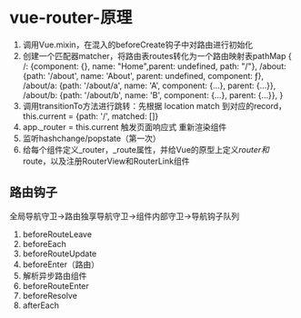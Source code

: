 # vue-router-原理
1. 调用Vue.mixin，在混入的beforeCreate钩子中对路由进行初始化
2. 创建一个匹配器matcher，将路由表routes转化为一个路由映射表pathMap 
{
  /: {component: {}, name: "Home",parent: undefined, path: "/"},
  /about: {path: '/about', name: 'About', parent: undefined, component: ƒ},
  /about/a: {path: '/about/a', name: 'A', component: {…}, parent: {…}},
  /about/b: {path: '/about/b', name: 'B', component: {…}, parent: {…}},
}
3. 调用transitionTo方法进行跳转：先根据 location match 到对应的record，this.current = {path: '/', matched: []}
4. app._router = this.current 触发页面响应式 重新渲染组件
5. 监听hashchange/popstate（第一次）
6. 给每个组件定义_router，_route属性，并给Vue的原型上定义$router和$route，以及注册RouterView和RouterLink组件

## 路由钩子
全局导航守卫->路由独享导航守卫->组件内部守卫->导航钩子队列
1. beforeRouteLeave 
2. beforeEach
3. beforeRouteUpdate
4. beforeEnter（路由）
5. 解析异步路由组件
6. beforeRouteEnter
7. beforeResolve
8. afterEach